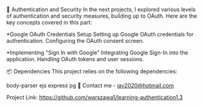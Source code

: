 🔐 Authentication and Security
In the next projects, I explored various levels of authentication and security measures, building up to OAuth. Here are the key concepts covered in this part:

*Google OAuth Credentials Setup Setting up Google OAuth credentials for authentication. Configuring the OAuth consent screen.

*Implementing "Sign In with Google" Integrating Google Sign-In into the application. Handling OAuth tokens and user sessions.

📦 Dependencies
This project relies on the following dependencies:

body-parser
ejs
express
pg
📧 Contact me - iav2020@hotmail.com

Project Link: https://github.com/warszawa1/learning-authentication1.3